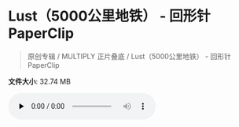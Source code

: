 # Lust（5000公里地铁） - 回形针PaperClip

> 原创专辑 / MULTIPLY 正片叠底 / Lust（5000公里地铁） - 回形针PaperClip

**文件大小**: 32.74 MB

<audio preload="none" controls><source src="https://file.hsyhx.top/archive/原创专辑/MULTIPLY 正片叠底/Lust（5000公里地铁） - 回形针PaperClip.flac" type="audio/mpeg">🤔 您的浏览器不支持此音频格式</audio>